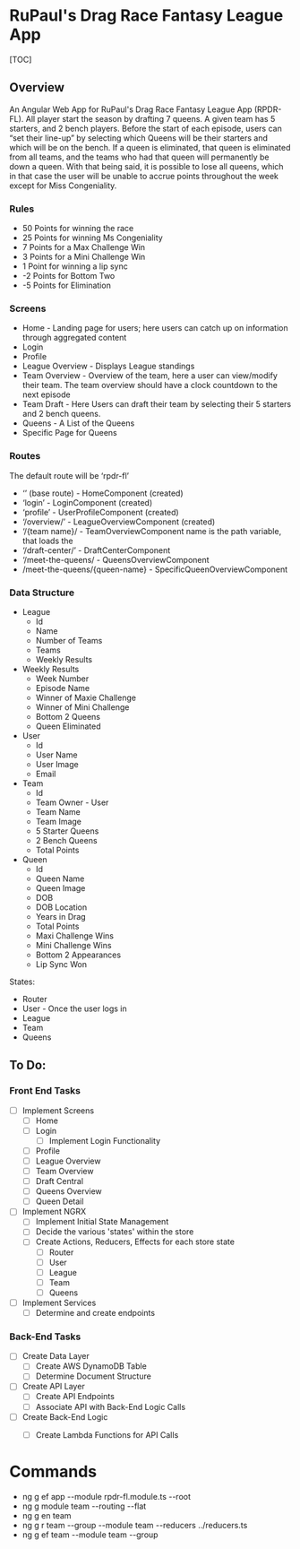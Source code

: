 # RuPaul's Drag Race Fantasy League App

[TOC]

## Overview

An Angular Web App for RuPaul's Drag Race Fantasy League App (RPDR-FL). All player start the season by drafting 7 queens. A given team has 5 starters, and 2 bench players. Before the start of each episode, users can “set their line-up” by selecting which Queens will be their starters and which will be on the bench. If a queen is eliminated, that queen is eliminated from all teams, and the teams who had that queen will permanently be down a queen. With that being said, it is possible to lose all queens, which in that case the user will be unable to accrue points throughout the week except for Miss Congeniality.

###  Rules

* 50 Points for winning the race
* 25 Points for winning Ms Congeniality
* 7 Points for a Max Challenge Win
* 3 Points for a Mini Challenge Win
* 1 Point for winning a lip sync
* -2 Points for Bottom Two
* -5 Points for Elimination

### Screens

* Home - Landing page for users; here users can catch up on information through aggregated content
* Login
* Profile
* League Overview - Displays League standings
* Team Overview - Overview of the team, here a user can view/modify their team. The team overview should have a clock countdown to the next episode
* Team Draft - Here Users can draft their team by selecting their 5 starters and 2 bench queens.
* Queens - A List of the Queens
* Specific Page for Queens

### Routes

The default route will be ‘rpdr-fl’

* ‘’ (base route) - HomeComponent (created)
* ‘login’ - LoginComponent (created)
* ‘profile’ - UserProfileComponent (created)
* ‘/overview/’ - LeagueOverviewComponent (created)
* ‘/{team name}/ - TeamOverviewComponent name is the path variable, that loads the
* ‘/draft-center/’ - DraftCenterComponent
* ‘/meet-the-queens/ - QueensOverviewComponent
* /meet-the-queens/{queen-name} - SpecificQueenOverviewComponent

### Data Structure

* League
  * Id
  * Name
  * Number of Teams
  * Teams
  * Weekly Results
* Weekly Results
  * Week Number
  * Episode Name
  * Winner of Maxie Challenge
  * Winner of Mini Challenge
  * Bottom 2 Queens
  * Queen Eliminated
* User
  * Id
  * User Name
  * User Image
  * Email
* Team
  * Id
  * Team Owner - User
  * Team Name
  * Team Image
  * 5 Starter Queens
  * 2 Bench Queens
  * Total Points
* Queen
  * Id
  * Queen Name
  * Queen Image
  * DOB
  * DOB Location
  * Years in Drag
  * Total Points
  * Maxi Challenge Wins
  * Mini Challenge Wins
  * Bottom 2 Appearances
  * Lip Sync Won

States:

* Router
* User - Once the user logs in
* League
* Team
* Queens

## To Do:

### Front End Tasks

- [ ] Implement Screens
  - [ ] Home
  - [ ] Login
    - [ ] Implement Login Functionality
  - [ ] Profile
  - [ ] League Overview
  - [ ] Team Overview
  - [ ] Draft Central
  - [ ] Queens Overview
  - [ ] Queen Detail
- [ ] Implement NGRX
  - [ ] Implement Initial State Management
  - [ ] Decide the various 'states' within the store
  - [ ] Create Actions, Reducers, Effects for each store state
    - [ ] Router
    - [ ] User
    - [ ] League
    - [ ] Team
    - [ ] Queens
- [ ] Implement Services
  - [ ] Determine and create endpoints

### Back-End Tasks

- [ ] Create Data Layer
  - [ ] Create AWS DynamoDB Table
  - [ ] Determine Document Structure
- [ ] Create API Layer
  - [ ] Create API Endpoints
  - [ ] Associate API with Back-End Logic Calls
- [ ] Create Back-End Logic
  - [ ] Create Lambda Functions for API Calls


# Commands
* ng g ef app --module rpdr-fl.module.ts --root
* ng g module team --routing --flat
* ng g en team
* ng g r team --group --module team --reducers ../reducers.ts
* ng g ef team --module team --group